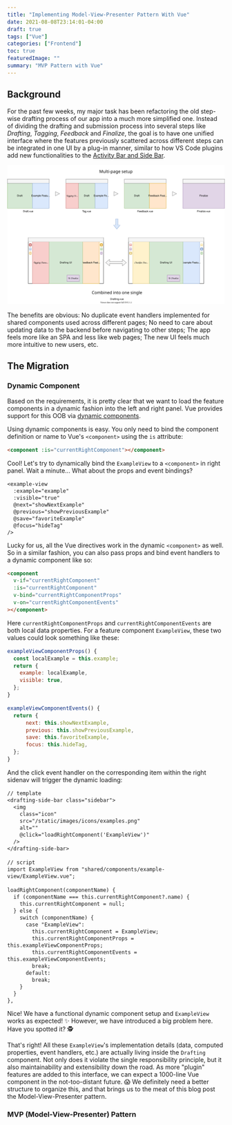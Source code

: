 ```yaml
---
title: "Implementing Model-View-Presenter Pattern With Vue"
date: 2021-08-08T23:14:01-04:00
draft: true
tags: ["Vue"]
categories: ["Frontend"]
toc: true
featuredImage: ""
summary: "MVP Pattern with Vue"
---
```


## Background

For the past few weeks, my major task has been refactoring the old step-wise drafting process of our app into a much more simplified one. Instead of dividing the drafting and submission process into several steps like _Drafting_, _Tagging_, _Feedback_ and _Finalize_, the goal is to have one unified interface where the features previously scattered across different steps can be integrated in one UI by a plug-in manner, similar to how VS Code plugins add new functionalities to the [Activity Bar and Side Bar](https://code.visualstudio.com/docs/getstarted/userinterface).

![New Drafting Process Design](a-new-drafting-process.svg)

The benefits are obvious: No duplicate event handlers implemented for shared components used across different pages; No need to care about updating data to the backend before navigating to other steps; The app feels more like an SPA and less like web pages; The new UI feels much more intuitive to new users, etc.

## The Migration

### Dynamic Component

Based on the requirements, it is pretty clear that we want to load the feature components in a dynamic fashion into the left and right panel. Vue provides support for this OOB via [dynamic components](https://vuejs.org/v2/guide/components.html#Dynamic-Components).

Using dynamic components is easy. You only need to bind the component definition or name to Vue's `<component>` using the `is` attribute:

```html
<component :is="currentRightComponent"></component>
```

Cool! Let's try to dynamically bind the `ExampleView` to a `<component>` in right panel. Wait a minute... What about the props and event bindings?

```Vue
<example-view
  :example="example"
  :visible="true"
  @next="showNextExample"
  @previous="showPreviousExample"
  @save="favoriteExample"
  @focus="hideTag"
/>
```

Lucky for us, all the Vue directives work in the dynamic `<component>` as well. So in a similar fashion, you can also pass props and bind event handlers to a dynamic component like so:

```html
<component
  v-if="currentRightComponent"
  :is="currentRightComponent"
  v-bind="currentRightComponentProps"
  v-on="currentRightComponentEvents"
></component>
```

Here `currentRightComponentProps` and `currentRightComponentEvents` are both local data properties. For a feature component `ExampleView`, these two values could look something like these:

```js
exampleViewComponentProps() {
  const localExample = this.example;
  return {
    example: localExample,
    visible: true,
  };
}
```

```js
exampleViewComponentEvents() {
  return {
      next: this.showNextExample,
      previous: this.showPreviousExample,
      save: this.favoriteExample,
      focus: this.hideTag,
  };
}
```

And the click event handler on the corresponding item within the right sidenav will trigger the dynamic loading:

```Vue
// template
<drafting-side-bar class="sidebar">
  <img
    class="icon"
    src="/static/images/icons/examples.png"
    alt=""
    @click="loadRightComponent('ExampleView')"
  />
</drafting-side-bar>

// script
import ExampleView from "shared/components/example-view/ExampleView.vue";

loadRightComponent(componentName) {
  if (componentName === this.currentRightComponent?.name) {
    this.currentRightComponent = null;
  } else {
    switch (componentName) {
      case "ExampleView":
        this.currentRightComponent = ExampleView;
        this.currentRightComponentProps = this.exampleViewComponentProps;
        this.currentRightComponentEvents = this.exampleViewComponentEvents;
        break;
      default:
        break;
    }
  }
},
```

Nice! We have a functional dynamic component setup and `ExampleView` works as expected! :sparkles: However, we have introduced a big problem here. Have you spotted it? :detective:

That's right! All these `ExampleView`'s implementation details (data, computed properties, event handlers, etc.) are actually living inside the `Drafting` component. Not only does it violate the single responsibility principle, but it also maintainability and extensibility down the road. As more "plugin" features are added to this interface, we can expect a 1000-line Vue component in the not-too-distant future. :scream: We definitely need a better structure to organize this, and that brings us to the meat of this blog post the Model-View-Presenter pattern.

### MVP (Model-View-Presenter) Pattern
